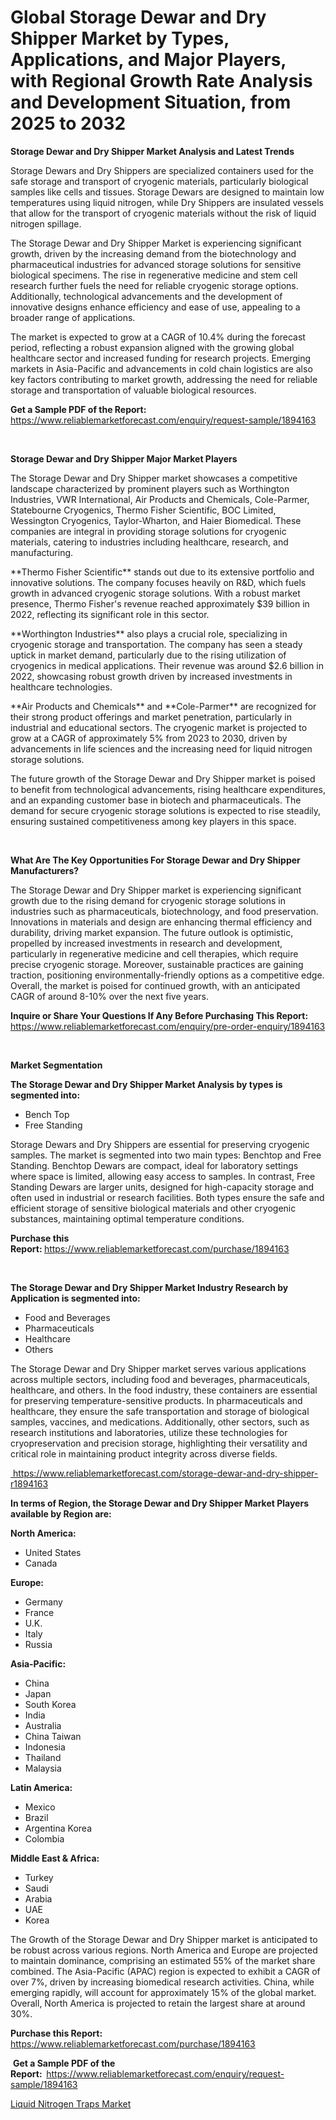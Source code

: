 <p><h1>Global Storage Dewar and Dry Shipper Market by Types, Applications, and Major Players, with Regional Growth Rate Analysis and Development Situation, from 2025 to 2032</h1></p><p><strong>Storage Dewar and Dry Shipper Market Analysis and Latest Trends</strong></p>
<p><p>Storage Dewars and Dry Shippers are specialized containers used for the safe storage and transport of cryogenic materials, particularly biological samples like cells and tissues. Storage Dewars are designed to maintain low temperatures using liquid nitrogen, while Dry Shippers are insulated vessels that allow for the transport of cryogenic materials without the risk of liquid nitrogen spillage.</p><p>The Storage Dewar and Dry Shipper Market is experiencing significant growth, driven by the increasing demand from the biotechnology and pharmaceutical industries for advanced storage solutions for sensitive biological specimens. The rise in regenerative medicine and stem cell research further fuels the need for reliable cryogenic storage options. Additionally, technological advancements and the development of innovative designs enhance efficiency and ease of use, appealing to a broader range of applications.</p><p>The market is expected to grow at a CAGR of 10.4% during the forecast period, reflecting a robust expansion aligned with the growing global healthcare sector and increased funding for research projects. Emerging markets in Asia-Pacific and advancements in cold chain logistics are also key factors contributing to market growth, addressing the need for reliable storage and transportation of valuable biological resources.</p></p>
<p><strong>Get a Sample PDF of the Report:&nbsp;</strong> <a href="https://www.reliablemarketforecast.com/enquiry/request-sample/1894163?utm_campaign=1105&utm_medium=2&utm_source=Github&utm_content=ia&utm_term=20022025&utm_id=storage-dewar-and-dry-shipper">https://www.reliablemarketforecast.com/enquiry/request-sample/1894163</a></p>
<p>&nbsp;</p>
<p><strong>Storage Dewar and Dry Shipper Major Market Players</strong></p>
<p><p>The Storage Dewar and Dry Shipper market showcases a competitive landscape characterized by prominent players such as Worthington Industries, VWR International, Air Products and Chemicals, Cole-Parmer, Statebourne Cryogenics, Thermo Fisher Scientific, BOC Limited, Wessington Cryogenics, Taylor-Wharton, and Haier Biomedical. These companies are integral in providing storage solutions for cryogenic materials, catering to industries including healthcare, research, and manufacturing.</p><p>**Thermo Fisher Scientific** stands out due to its extensive portfolio and innovative solutions. The company focuses heavily on R&D, which fuels growth in advanced cryogenic storage solutions. With a robust market presence, Thermo Fisher's revenue reached approximately $39 billion in 2022, reflecting its significant role in this sector.</p><p>**Worthington Industries** also plays a crucial role, specializing in cryogenic storage and transportation. The company has seen a steady uptick in market demand, particularly due to the rising utilization of cryogenics in medical applications. Their revenue was around $2.6 billion in 2022, showcasing robust growth driven by increased investments in healthcare technologies.</p><p>**Air Products and Chemicals** and **Cole-Parmer** are recognized for their strong product offerings and market penetration, particularly in industrial and educational sectors. The cryogenic market is projected to grow at a CAGR of approximately 5% from 2023 to 2030, driven by advancements in life sciences and the increasing need for liquid nitrogen storage solutions.</p><p>The future growth of the Storage Dewar and Dry Shipper market is poised to benefit from technological advancements, rising healthcare expenditures, and an expanding customer base in biotech and pharmaceuticals. The demand for secure cryogenic storage solutions is expected to rise steadily, ensuring sustained competitiveness among key players in this space.</p></p>
<p>&nbsp;</p>
<p><strong>What Are The Key Opportunities For Storage Dewar and Dry Shipper Manufacturers?</strong></p>
<p><p>The Storage Dewar and Dry Shipper market is experiencing significant growth due to the rising demand for cryogenic storage solutions in industries such as pharmaceuticals, biotechnology, and food preservation. Innovations in materials and design are enhancing thermal efficiency and durability, driving market expansion. The future outlook is optimistic, propelled by increased investments in research and development, particularly in regenerative medicine and cell therapies, which require precise cryogenic storage. Moreover, sustainable practices are gaining traction, positioning environmentally-friendly options as a competitive edge. Overall, the market is poised for continued growth, with an anticipated CAGR of around 8-10% over the next five years.</p></p>
<p><strong>Inquire or Share Your Questions If Any Before Purchasing This Report:</strong> <a href="https://www.reliablemarketforecast.com/enquiry/pre-order-enquiry/1894163?utm_campaign=1105&utm_medium=2&utm_source=Github&utm_content=ia&utm_term=20022025&utm_id=storage-dewar-and-dry-shipper">https://www.reliablemarketforecast.com/enquiry/pre-order-enquiry/1894163</a></p>
<p>&nbsp;</p>
<p><strong>Market Segmentation</strong></p>
<p><strong>The Storage Dewar and Dry Shipper Market Analysis by types is segmented into:</strong></p>
<p><ul><li>Bench Top</li><li>Free Standing</li></ul></p>
<p><p>Storage Dewars and Dry Shippers are essential for preserving cryogenic samples. The market is segmented into two main types: Benchtop and Free Standing. Benchtop Dewars are compact, ideal for laboratory settings where space is limited, allowing easy access to samples. In contrast, Free Standing Dewars are larger units, designed for high-capacity storage and often used in industrial or research facilities. Both types ensure the safe and efficient storage of sensitive biological materials and other cryogenic substances, maintaining optimal temperature conditions.</p></p>
<p><strong>Purchase this Report:&nbsp;</strong><a href="https://www.reliablemarketforecast.com/purchase/1894163?utm_campaign=1105&utm_medium=2&utm_source=Github&utm_content=ia&utm_term=20022025&utm_id=storage-dewar-and-dry-shipper">https://www.reliablemarketforecast.com/purchase/1894163</a></p>
<p>&nbsp;</p>
<p><strong>The Storage Dewar and Dry Shipper Market Industry Research by Application is segmented into:</strong></p>
<p><ul><li>Food and Beverages</li><li>Pharmaceuticals</li><li>Healthcare</li><li>Others</li></ul></p>
<p><p>The Storage Dewar and Dry Shipper market serves various applications across multiple sectors, including food and beverages, pharmaceuticals, healthcare, and others. In the food industry, these containers are essential for preserving temperature-sensitive products. In pharmaceuticals and healthcare, they ensure the safe transportation and storage of biological samples, vaccines, and medications. Additionally, other sectors, such as research institutions and laboratories, utilize these technologies for cryopreservation and precision storage, highlighting their versatility and critical role in maintaining product integrity across diverse fields.</p></p>
<p><a href="https://www.reliablemarketforecast.com/storage-dewar-and-dry-shipper-r1894163?utm_campaign=1105&utm_medium=2&utm_source=Github&utm_content=ia&utm_term=20022025&utm_id=storage-dewar-and-dry-shipper">&nbsp;https://www.reliablemarketforecast.com/storage-dewar-and-dry-shipper-r1894163</a></p>
<p><strong>In terms of Region, the Storage Dewar and Dry Shipper Market Players available by Region are:</strong></p>
<p>
    <p> <strong> North America: </strong>
        <ul>
            <li>United States</li>
            <li>Canada</li>
        </ul>
        </p> 
    <p> <strong> Europe: </strong>
        <ul>
            <li>Germany</li>
            <li>France</li>
            <li>U.K.</li>
            <li>Italy</li>
            <li>Russia</li>
        </ul>
        </p> 
    <p> <strong> Asia-Pacific: </strong>
        <ul>
            <li>China</li>
            <li>Japan</li>
            <li>South Korea</li>
            <li>India</li>
            <li>Australia</li>
            <li>China Taiwan</li>
            <li>Indonesia</li>
            <li>Thailand</li>
            <li>Malaysia</li>
        </ul>
        </p> 
    <p> <strong> Latin America: </strong>
        <ul>
            <li>Mexico</li>
            <li>Brazil</li>
            <li>Argentina Korea</li>
            <li>Colombia</li>
        </ul>
        </p> 
    <p> <strong> Middle East & Africa: </strong>
        <ul>
            <li>Turkey</li>
            <li>Saudi</li>
            <li>Arabia</li>
            <li>UAE</li>
            <li>Korea</li>
        </ul>
    </p>
    </p>
<p><p>The Growth of the Storage Dewar and Dry Shipper market is anticipated to be robust across various regions. North America and Europe are projected to maintain dominance, comprising an estimated 55% of the market share combined. The Asia-Pacific (APAC) region is expected to exhibit a CAGR of over 7%, driven by increasing biomedical research activities. China, while emerging rapidly, will account for approximately 15% of the global market. Overall, North America is projected to retain the largest share at around 30%.</p></p>
<p><strong>Purchase this Report: </strong><a href="https://www.reliablemarketforecast.com/purchase/1894163?utm_campaign=1105&utm_medium=2&utm_source=Github&utm_content=ia&utm_term=20022025&utm_id=storage-dewar-and-dry-shipper">https://www.reliablemarketforecast.com/purchase/1894163</a></p>
<p>&nbsp;<strong>Get a Sample PDF of the Report:&nbsp;&nbsp;</strong><a href="https://www.reliablemarketforecast.com/enquiry/request-sample/1894163?utm_campaign=1105&utm_medium=2&utm_source=Github&utm_content=ia&utm_term=20022025&utm_id=storage-dewar-and-dry-shipper">https://www.reliablemarketforecast.com/enquiry/request-sample/1894163</a></p>
<p><strong></strong></p>
<p><p><a href="https://github.com/prosalinda88/Market-Research-Report-List-7/blob/main/liquid-nitrogen-traps-market.md?utm_campaign=1105&utm_medium=2&utm_source=Github&utm_content=ia&utm_term=20022025&utm_id=storage-dewar-and-dry-shipper">Liquid Nitrogen Traps Market</a></p></p>